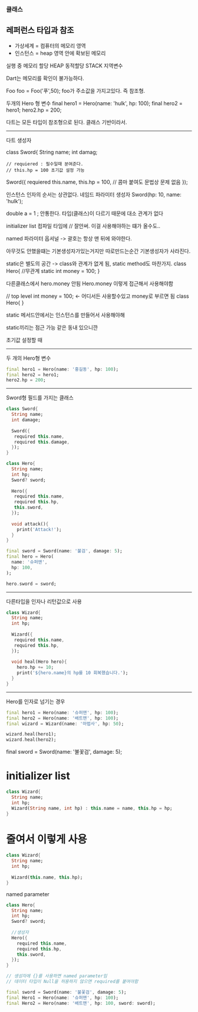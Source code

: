 ### 클래스

## 레퍼런스 타입과 참조
 - 가상세계 = 컴퓨터의 메모리 영역
 - 인스턴스 = heap 영역 안에 확보된 메모리

실행 중 메모리 할당
HEAP 동적할당
STACK 지역변수

Dart는 메모리를 확인이 불가능하다.

Foo foo = Foo('푸',50);
foo가 주소값을 가지고있다. 즉 참조형.

두개의 Hero 형 변수
final hero1 = Hero(name: 'hulk', hp: 100);
final hero2 = hero1;
hero2.hp = 200;

다트는 모든 타입이 참조형으로 된다. 클래스 기반이라서.

---

다트 생성자

class Sword{
 String name;
 int damag;

    // requiered : 필수일때 분여준다.
    // this.hp = 100 초기값 설정 가능
 Sword({
 requiered this.name, this.hp = 100, // 콤마 붙여도 문법상 문제 없음
});

인스턴스 인자의 순서는 상관없다.
네임드 파라미터 생성자
Sword(hp: 10, name: 'hulk');

double a = 1 ; 안통한다.
타입(클래스)이 다르기 때문에 대소 관계가 없다

initializer list 컴파일 타임에 // 잘안써. 이걸 사용해야하는 떄가 올수도..

named 파라미터 옵셔널 -> 괄호는 항상 맨 뒤에 와야한다.

아무것도 안했을떄는 기본생성자가있는거지만 따로만드는순간 기본생성자가 사라진다.

static은 별도의 공간 -> class와 관계가 없게 됨, static method도 마찬가지.
class Hero{
 //무관계 
 static int money = 100; 
}

다른클래스에서 hero.money 안됨
Hero.money 이렇게 접근해서 사용해야함

// top level
int money = 100; <- 어디서든 사용할수있고 money로 부르면 됨
class Hero{
}

static 메서드안에서는 인스턴스를 만들어서 사용해야해

static끼리는 점근 가능 같은 동내 있으니깐

초기값 설정할 때

---

두 개의 Hero형 변수
```dart
final hero1 = Hero(name: '홍길동', hp: 100);
final hero2 = hero1;
hero2.hp = 200;
```
---

Sword형 필드를 가지는 클래스
```dart
class Sword{
  String name;
  int damage;
  
  Sword({
   required this.name,
   required this.damage,
  });
}

class Hero{
  String name;
  int hp;
  Sword? sword;
  
  Hero({
   required this.name,
   required this.hp,
   this.sword,
  });
  
  void attack(){
    print('Attack!');
  }
}
```

```dart
final sword = Sword(name: '불검', damage: 5);
final hero = Hero(
  name: '슈퍼맨',
  hp: 100,
);

hero.sword = sword;
```
---
다른타입을 인자나 리턴값으로 사용
```dart
class Wizard{
  String name;
  int hp;
  
  Wizard({
   required this.name,
   required this.hp,
  });
  
  void heal(Hero hero){
    hero.hp += 10;
    print('${hero.name}의 hp를 10 회복했습니다.');
  }
}
```
---
Hero를 인자로 넘기는 경우
```dart
final hero1 = Hero(name: '슈퍼맨', hp: 100);
final hero2 = Hero(name: '배트맨', hp: 100);
final wizard = Wizard(name: '마법사', hp: 50);

wizard.heal(hero1);
wizard.heal(hero2);
```

final sword = Sword(name: '불꽃검', damage: 5);

# initializer list
```dart
class Wizard{
  String name;
  int hp;
  Wizard(String name, int hp) : this.name = name, this.hp = hp;
}
```

# 줄여서 이렇게 사용
```dart
class Wizard{
  String name;
  int hp;
  
  Wizard(this.name, this.hp);
}
```

named parameter
```dart
class Hero{
  String name;
  int hp;
  Sword? sword;
  
  //생성자
  Hero({
    required this.name, 
    required this.hp,
    this.sword,
  });
}

// 생성자에 {}를 사용하면 named parameter임
// 데이터 타입이 Null을 허용하지 않으면 required를 붙여야함

final sword = Sword(name: '불꽃검', damage: 5);
final Hero1 = Hero(name: '슈퍼맨', hp: 100);
final Hero2 = Hero(name: '배트맨', hp: 100, sword: sword);

```
